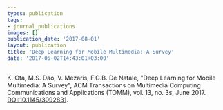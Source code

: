 ```yaml
---
types: publication
tags:
- journal_publications
images: []
publication_date: '2017-08-01'
layout: publication
title: 'Deep Learning for Mobile Multimedia: A Survey'
date: '2017-05-02T14:43:01+03:00'
---
```

<p>K. Ota, M.S. Dao, V. Mezaris, F.G.B. De Natale, "Deep Learning for Mobile Multimedia: A Survey", ACM Transactions on Multimedia Computing Communications and Applications (TOMM),<span lang="EN-US"> vol. 13, no. 3s, June 2017. </span><a href="http://dl.acm.org/citation.cfm?id=3092831" target="blank">DOI:10.1145/3092831</a>.</p>

